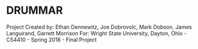 # DRUMMAR

Project Created by: Ethan Dennewitz, Joe Dobrovolc, Mark Dobson, James Languirand, Garrett Morrison
For: Wright State University, Dayton, Ohio - CS4410 - Spring 2018 - Final Project
